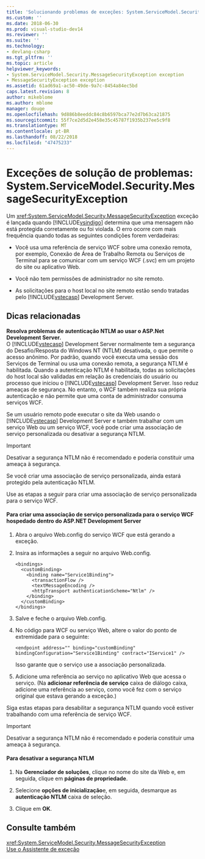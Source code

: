 ```yaml
---
title: 'Solucionando problemas de exceções: System.ServiceModel.Security.MessageSecurityException | Microsoft Docs'
ms.custom: ''
ms.date: 2018-06-30
ms.prod: visual-studio-dev14
ms.reviewer: ''
ms.suite: ''
ms.technology:
- devlang-csharp
ms.tgt_pltfrm: ''
ms.topic: article
helpviewer_keywords:
- System.ServiceModel.Security.MessageSecurityException exception
- MessageSecurityException exception
ms.assetid: 61ad69a1-ac50-49de-9a7c-8454a84ec5bd
caps.latest.revision: 8
author: mikeblome
ms.author: mblome
manager: douge
ms.openlocfilehash: 9d886b8eeddc84c8b6597bca77e2d7b63ca21875
ms.sourcegitcommit: 55f7ce2d5d2e458e35c45787f1935b237ee5c9f8
ms.translationtype: MT
ms.contentlocale: pt-BR
ms.lasthandoff: 08/22/2018
ms.locfileid: "47475233"
---
```

# <a name="troubleshooting-exceptions-systemservicemodelsecuritymessagesecurityexception"></a>Exceções de solução de problemas: System.ServiceModel.Security.MessageSecurityException
Um <xref:System.ServiceModel.Security.MessageSecurityException> exceção é lançada quando [!INCLUDE[vsindigo](../includes/vsindigo-md.md)] determina que uma mensagem não está protegida corretamente ou foi violada. O erro ocorre com mais frequência quando todas as seguintes condições forem verdadeiras:  
  
-   Você usa uma referência de serviço WCF sobre uma conexão remota, por exemplo, Conexão de Área de Trabalho Remota ou Serviços de Terminal para se comunicar com um serviço WCF (.svc) em um projeto do site ou aplicativo Web.  
  
-   Você não tem permissões de administrador no site remoto.  
  
-   As solicitações para o host local no site remoto estão sendo tratadas pelo [!INCLUDE[vstecasp](../includes/vstecasp-md.md)] Development Server.  
  
## <a name="associated-tips"></a>Dicas relacionadas  
 **Resolva problemas de autenticação NTLM ao usar o ASP.Net Development Server.**  
 O [!INCLUDE[vstecasp](../includes/vstecasp-md.md)] Development Server normalmente tem a segurança do Desafio/Resposta do Windows NT (NTLM) desativada, o que permite o acesso anônimo. Por padrão, quando você executa uma sessão dos Serviços de Terminal ou usa uma conexão remota, a segurança NTLM é habilitada. Quando a autenticação NTLM é habilitada, todas as solicitações do host local são validadas em relação às credenciais do usuário ou processo que iniciou o [!INCLUDE[vstecasp](../includes/vstecasp-md.md)] Development Server. Isso reduz ameaças de segurança. No entanto, o WCF também realiza sua própria autenticação e não permite que uma conta de administrador consuma serviços WCF.  
  
 Se um usuário remoto pode executar o site da Web usando o [!INCLUDE[vstecasp](../includes/vstecasp-md.md)] Development Server e também trabalhar com um serviço Web ou um serviço WCF, você pode criar uma associação de serviço personalizada ou desativar a segurança NTLM.  
  
> [!IMPORTANT]
>  Desativar a segurança NTLM não é recomendado e poderia constituir uma ameaça à segurança.  
  
 Se você criar uma associação de serviço personalizada, ainda estará protegido pela autenticação NTLM.  
  
 Use as etapas a seguir para criar uma associação de serviço personalizada para o serviço WCF.  
  
#### <a name="to-create-a-custom-service-binding-for-the-wcf-service-hosted-inside-the-aspnet-development-server"></a>Para criar uma associação de serviço personalizada para o serviço WCF hospedado dentro do ASP.NET Development Server  
  
1.  Abra o arquivo Web.config do serviço WCF que está gerando a exceção.  
  
2.  Insira as informações a seguir no arquivo Web.config.  
  
    ```  
    <bindings>  
      <customBinding>  
        <binding name="Service1Binding">  
          <transactionFlow />  
          <textMessageEncoding />  
          <httpTransport authenticationScheme="Ntlm" />  
        </binding>  
      </customBinding>  
    </bindings>  
    ```  
  
3.  Salve e feche o arquivo Web.config.  
  
4.  No código para WCF ou serviço Web, altere o valor do ponto de extremidade para o seguinte:  
  
    ```  
    <endpoint address="" binding="customBinding" bindingConfiguration="Service1Binding" contract="IService1" />  
    ```  
  
     Isso garante que o serviço use a associação personalizada.  
  
5.  Adicione uma referência ao serviço no aplicativo Web que acessa o serviço. (Na **adicionar referência de serviço** caixa de diálogo caixa, adicione uma referência ao serviço, como você fez com o serviço original que estava gerando a exceção.)  
  
 Siga estas etapas para desabilitar a segurança NTLM quando você estiver trabalhando com uma referência de serviço WCF.  
  
> [!IMPORTANT]
>  Desativar a segurança NTLM não é recomendado e poderia constituir uma ameaça à segurança.  
  
#### <a name="to-turn-off-ntlm-security"></a>Para desativar a segurança NTLM  
  
1.  Na **Gerenciador de soluções**, clique no nome do site da Web e, em seguida, clique em **páginas de propriedade**.  
  
2.  Selecione **opções de inicialização**e, em seguida, desmarque as **autenticação NTLM** caixa de seleção.  
  
3.  Clique em **OK**.  
  
## <a name="see-also"></a>Consulte também  
 <xref:System.ServiceModel.Security.MessageSecurityException>   
 [Use o Assistente de exceção](http://msdn.microsoft.com/library/e0a78c50-7318-4d54-af51-40c00aea8711)